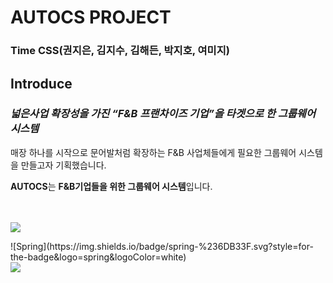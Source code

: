 # AUTOCS PROJECT

### Time CSS(권지은, 김지수, 김해든, 박지호, 여미지)

## Introduce

### *넓은사업 확장성을 가진 “F&B 프랜차이즈 기업”을 타겟으로 한 그룹웨어 시스템*

매장 하나를 시작으로  문어발처럼 확장하는 F&B 사업체들에게 필요한 그룹웨어 시스템을 만들고자 기획했습니다.

**AUTOCS**는 **F&B기업들을 위한 그룹웨어 시스템**입니다.

<br><br>
<img src="https://capsule-render.vercel.app/api?type=shark&color=auto&height=300&section=header&text=AUTOCS&fontSize=90" />
<div>
  ![Spring](https://img.shields.io/badge/spring-%236DB33F.svg?style=for-the-badge&logo=spring&logoColor=white)
</div>


<img src="https://capsule-render.vercel.app/api?type=shark&color=auto&height=300&section=footer" />
